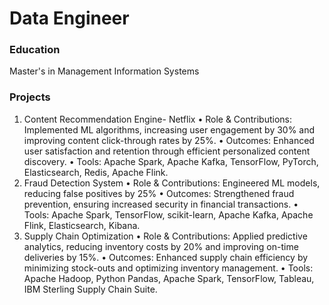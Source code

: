 # Data Engineer

### Education
Master's in Management Information Systems

### Projects
1.	Content Recommendation Engine- Netflix
•	Role & Contributions: Implemented ML algorithms, increasing user engagement by 30% and improving content click-through rates by 25%.
•	Outcomes: Enhanced user satisfaction and retention through efficient personalized content discovery.
•	Tools: Apache Spark, Apache Kafka, TensorFlow, PyTorch, Elasticsearch, Redis, Apache Flink.
2.	Fraud Detection System
•	Role & Contributions: Engineered ML models, reducing false positives by 25% 
•	Outcomes: Strengthened fraud prevention, ensuring increased security in financial transactions.
•	Tools: Apache Spark, TensorFlow, scikit-learn, Apache Kafka, Apache Flink, Elasticsearch, Kibana.
3.	Supply Chain Optimization
•	Role & Contributions: Applied predictive analytics, reducing inventory costs by 20% and improving on-time deliveries by 15%.
•	Outcomes: Enhanced supply chain efficiency by minimizing stock-outs and optimizing inventory management.
•	Tools: Apache Hadoop, Python Pandas, Apache Spark, TensorFlow, Tableau, IBM Sterling Supply Chain Suite.
